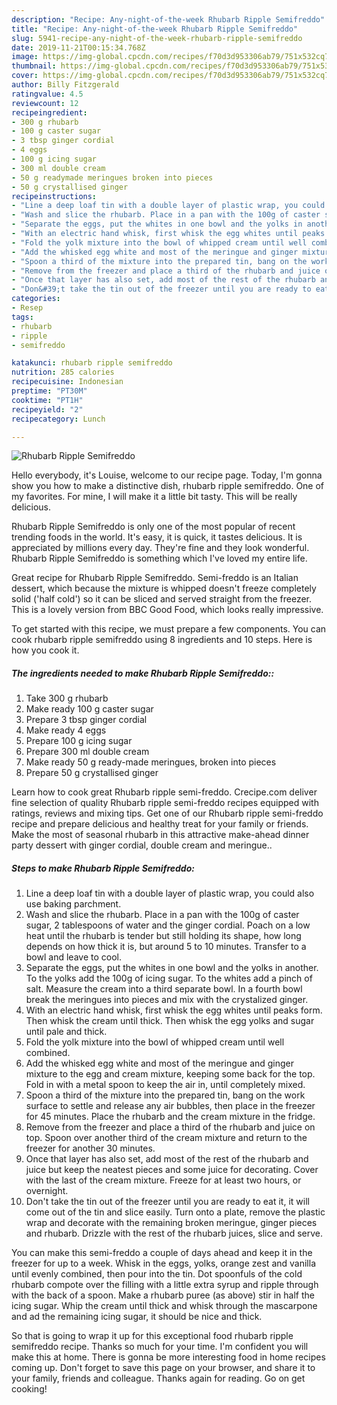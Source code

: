 ```yaml
---
description: "Recipe: Any-night-of-the-week Rhubarb Ripple Semifreddo"
title: "Recipe: Any-night-of-the-week Rhubarb Ripple Semifreddo"
slug: 5941-recipe-any-night-of-the-week-rhubarb-ripple-semifreddo
date: 2019-11-21T00:15:34.768Z
image: https://img-global.cpcdn.com/recipes/f70d3d953306ab79/751x532cq70/rhubarb-ripple-semifreddo-recipe-main-photo.jpg
thumbnail: https://img-global.cpcdn.com/recipes/f70d3d953306ab79/751x532cq70/rhubarb-ripple-semifreddo-recipe-main-photo.jpg
cover: https://img-global.cpcdn.com/recipes/f70d3d953306ab79/751x532cq70/rhubarb-ripple-semifreddo-recipe-main-photo.jpg
author: Billy Fitzgerald
ratingvalue: 4.5
reviewcount: 12
recipeingredient:
- 300 g rhubarb
- 100 g caster sugar
- 3 tbsp ginger cordial
- 4 eggs
- 100 g icing sugar
- 300 ml double cream
- 50 g readymade meringues broken into pieces
- 50 g crystallised ginger
recipeinstructions:
- "Line a deep loaf tin with a double layer of plastic wrap, you could also use baking parchment."
- "Wash and slice the rhubarb. Place in a pan with the 100g of caster sugar, 2 tablespoons of water and the ginger cordial. Poach on a low heat until the rhubarb is tender but still holding its shape, how long depends on how thick it is, but around 5 to 10 minutes. Transfer to a bowl and leave to cool."
- "Separate the eggs, put the whites in one bowl and the yolks in another. To the yolks add the 100g of icing sugar. To the whites add a pinch of salt. Measure the cream into a third separate bowl. In a fourth bowl break the meringues into pieces and mix with the crystalized ginger."
- "With an electric hand whisk, first whisk the egg whites until peaks form. Then whisk the cream until thick. Then whisk the egg yolks and sugar until pale and thick."
- "Fold the yolk mixture into the bowl of whipped cream until well combined."
- "Add the whisked egg white and most of the meringue and ginger mixture to the egg and cream mixture, keeping some back for the top. Fold in with a metal spoon to keep the air in, until completely mixed."
- "Spoon a third of the mixture into the prepared tin, bang on the work surface to settle and release any air bubbles, then place in the freezer for 45 minutes. Place the rhubarb and the cream mixture in the fridge."
- "Remove from the freezer and place a third of the rhubarb and juice on top. Spoon over another third of the cream mixture and return to the freezer for another 30 minutes."
- "Once that layer has also set, add most of the rest of the rhubarb and juice but keep the neatest pieces and some juice for decorating. Cover with the last of the cream mixture. Freeze for at least two hours, or overnight."
- "Don&#39;t take the tin out of the freezer until you are ready to eat it, it will come out of the tin and slice easily. Turn onto a plate, remove the plastic wrap and decorate with the remaining broken meringue, ginger pieces and rhubarb. Drizzle with the rest of the rhubarb juices, slice and serve."
categories:
- Resep
tags:
- rhubarb
- ripple
- semifreddo

katakunci: rhubarb ripple semifreddo
nutrition: 285 calories
recipecuisine: Indonesian
preptime: "PT30M"
cooktime: "PT1H"
recipeyield: "2"
recipecategory: Lunch

---
```



![Rhubarb Ripple Semifreddo](https://img-global.cpcdn.com/recipes/f70d3d953306ab79/751x532cq70/rhubarb-ripple-semifreddo-recipe-main-photo.jpg)

Hello everybody, it's Louise, welcome to our recipe page. Today, I'm gonna show you how to make a distinctive dish, rhubarb ripple semifreddo. One of my favorites. For mine, I will make it a little bit tasty. This will be really delicious.

Rhubarb Ripple Semifreddo is only one of the most popular of recent trending foods in the world. It's easy, it is quick, it tastes delicious. It is appreciated by millions every day. They're fine and they look wonderful. Rhubarb Ripple Semifreddo is something which I've loved my entire life.

Great recipe for Rhubarb Ripple Semifreddo. Semi-freddo is an Italian dessert, which because the mixture is whipped doesn&#39;t freeze completely solid (&#39;half cold&#39;) so it can be sliced and served straight from the freezer. This is a lovely version from BBC Good Food, which looks really impressive.


To get started with this recipe, we must prepare a few components. You can cook rhubarb ripple semifreddo using 8 ingredients and 10 steps. Here is how you cook it.

##### The ingredients needed to make Rhubarb Ripple Semifreddo::

1. Take 300 g rhubarb
1. Make ready 100 g caster sugar
1. Prepare 3 tbsp ginger cordial
1. Make ready 4 eggs
1. Prepare 100 g icing sugar
1. Prepare 300 ml double cream
1. Make ready 50 g ready-made meringues, broken into pieces
1. Prepare 50 g crystallised ginger


Learn how to cook great Rhubarb ripple semi-freddo. Crecipe.com deliver fine selection of quality Rhubarb ripple semi-freddo recipes equipped with ratings, reviews and mixing tips. Get one of our Rhubarb ripple semi-freddo recipe and prepare delicious and healthy treat for your family or friends. Make the most of seasonal rhubarb in this attractive make-ahead dinner party dessert with ginger cordial, double cream and meringue.. 

##### Steps to make Rhubarb Ripple Semifreddo:

1. Line a deep loaf tin with a double layer of plastic wrap, you could also use baking parchment.
1. Wash and slice the rhubarb. Place in a pan with the 100g of caster sugar, 2 tablespoons of water and the ginger cordial. Poach on a low heat until the rhubarb is tender but still holding its shape, how long depends on how thick it is, but around 5 to 10 minutes. Transfer to a bowl and leave to cool.
1. Separate the eggs, put the whites in one bowl and the yolks in another. To the yolks add the 100g of icing sugar. To the whites add a pinch of salt. Measure the cream into a third separate bowl. In a fourth bowl break the meringues into pieces and mix with the crystalized ginger.
1. With an electric hand whisk, first whisk the egg whites until peaks form. Then whisk the cream until thick. Then whisk the egg yolks and sugar until pale and thick.
1. Fold the yolk mixture into the bowl of whipped cream until well combined.
1. Add the whisked egg white and most of the meringue and ginger mixture to the egg and cream mixture, keeping some back for the top. Fold in with a metal spoon to keep the air in, until completely mixed.
1. Spoon a third of the mixture into the prepared tin, bang on the work surface to settle and release any air bubbles, then place in the freezer for 45 minutes. Place the rhubarb and the cream mixture in the fridge.
1. Remove from the freezer and place a third of the rhubarb and juice on top. Spoon over another third of the cream mixture and return to the freezer for another 30 minutes.
1. Once that layer has also set, add most of the rest of the rhubarb and juice but keep the neatest pieces and some juice for decorating. Cover with the last of the cream mixture. Freeze for at least two hours, or overnight.
1. Don&#39;t take the tin out of the freezer until you are ready to eat it, it will come out of the tin and slice easily. Turn onto a plate, remove the plastic wrap and decorate with the remaining broken meringue, ginger pieces and rhubarb. Drizzle with the rest of the rhubarb juices, slice and serve.


You can make this semi-freddo a couple of days ahead and keep it in the freezer for up to a week. Whisk in the eggs, yolks, orange zest and vanilla until evenly combined, then pour into the tin. Dot spoonfuls of the cold rhubarb compote over the filling with a little extra syrup and ripple through with the back of a spoon. Make a rhubarb puree (as above) stir in half the icing sugar. Whip the cream until thick and whisk through the mascarpone and ad the remaining icing sugar, it should be nice and thick. 

So that is going to wrap it up for this exceptional food rhubarb ripple semifreddo recipe. Thanks so much for your time. I'm confident you will make this at home. There is gonna be more interesting food in home recipes coming up. Don't forget to save this page on your browser, and share it to your family, friends and colleague. Thanks again for reading. Go on get cooking!
